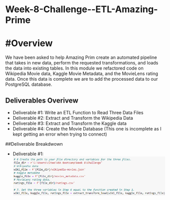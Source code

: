 # Week-8-Challenge--ETL-Amazing-Prime

# #Overview
We have been asked to help Amazing Prim create an automated pipeline that takes in new data, perform the requested transformations, and loads the data into existing tables. In this module we refactored code on Wikipedia Movie data, Kaggle Movie Metadata, and the MovieLens rating data. Once this data is complete we are to add the processed data to our PostgreSQL database.

## Deliverables Overivew
* Deliverable #1: Write an ETL Function to Read Three Data Files
* Deliverable #2: Extract and Transform the Wikipedia Data
* Deliverable #3: Extract and Transform the Kaggle data
* Deliverable #4: Create the Movie Database (This one is incomplete as I kept getting an error when trying to connect)

##Deliverable Breakdwown
* Deliverable #1:
  ![Creates path](https://github.com/LindsayTeeters/Week-8-Challenge--ETL-Amazing-Prime/blob/main/Resources/Create%20Path_Set%20Variables%20(D1).png)
